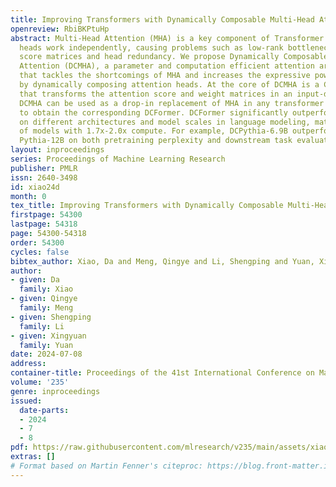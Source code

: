 ```yaml
---
title: Improving Transformers with Dynamically Composable Multi-Head Attention
openreview: RbiBKPtuHp
abstract: Multi-Head Attention (MHA) is a key component of Transformer. In MHA, attention
  heads work independently, causing problems such as low-rank bottleneck of attention
  score matrices and head redundancy. We propose Dynamically Composable Multi-Head
  Attention (DCMHA), a parameter and computation efficient attention architecture
  that tackles the shortcomings of MHA and increases the expressive power of the model
  by dynamically composing attention heads. At the core of DCMHA is a Compose function
  that transforms the attention score and weight matrices in an input-dependent way.
  DCMHA can be used as a drop-in replacement of MHA in any transformer architecture
  to obtain the corresponding DCFormer. DCFormer significantly outperforms Transformer
  on different architectures and model scales in language modeling, matching the performance
  of models with 1.7x-2.0x compute. For example, DCPythia-6.9B outperforms open source
  Pythia-12B on both pretraining perplexity and downstream task evaluation.
layout: inproceedings
series: Proceedings of Machine Learning Research
publisher: PMLR
issn: 2640-3498
id: xiao24d
month: 0
tex_title: Improving Transformers with Dynamically Composable Multi-Head Attention
firstpage: 54300
lastpage: 54318
page: 54300-54318
order: 54300
cycles: false
bibtex_author: Xiao, Da and Meng, Qingye and Li, Shengping and Yuan, Xingyuan
author:
- given: Da
  family: Xiao
- given: Qingye
  family: Meng
- given: Shengping
  family: Li
- given: Xingyuan
  family: Yuan
date: 2024-07-08
address:
container-title: Proceedings of the 41st International Conference on Machine Learning
volume: '235'
genre: inproceedings
issued:
  date-parts:
  - 2024
  - 7
  - 8
pdf: https://raw.githubusercontent.com/mlresearch/v235/main/assets/xiao24d/xiao24d.pdf
extras: []
# Format based on Martin Fenner's citeproc: https://blog.front-matter.io/posts/citeproc-yaml-for-bibliographies/
---
```


